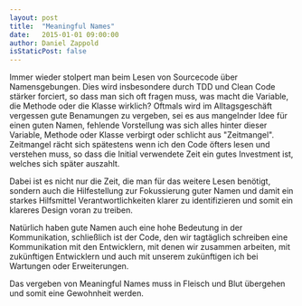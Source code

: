 ```yaml
---
layout: post
title:  "Meaningful Names"
date:   2015-01-01 09:00:00
author: Daniel Zappold
isStaticPost: false
---
```

Immer wieder stolpert man beim Lesen von Sourcecode über Namensgebungen. Dies wird insbesondere durch TDD und Clean Code stärker forciert, so dass man sich oft fragen muss, was macht die Variable, die Methode oder die Klasse wirklich?
Oftmals wird im Alltagsgeschäft vergessen gute Benamungen zu vergeben, sei es aus mangelnder Idee für einen guten Namen, fehlende Vorstellung was sich alles hinter dieser Variable, Methode oder Klasse verbirgt oder schlicht aus "Zeitmangel". Zeitmangel rächt sich spätestens wenn ich den Code öfters lesen und verstehen muss, so dass die Initial verwendete Zeit ein gutes Investment ist, welches sich später auszahlt.
 
Dabei ist es nicht nur die Zeit, die man für das weitere Lesen benötigt, sondern auch die Hilfestellung zur Fokussierung guter Namen und damit ein starkes Hilfsmittel Verantwortlichkeiten klarer zu identifizieren und somit ein klareres Design voran zu treiben. 
 
Natürlich haben gute Namen auch eine hohe Bedeutung in der Kommunikation, schließlich ist der Code, den wir tagtäglich schreiben eine Kommunikation mit den Entwicklern, mit denen wir zusammen arbeiten, mit zukünftigen Entwicklern und auch mit unserem zukünftigen ich bei Wartungen oder Erweiterungen.
 
Das vergeben von Meaningful Names muss in Fleisch und Blut übergehen und somit eine Gewohnheit werden.